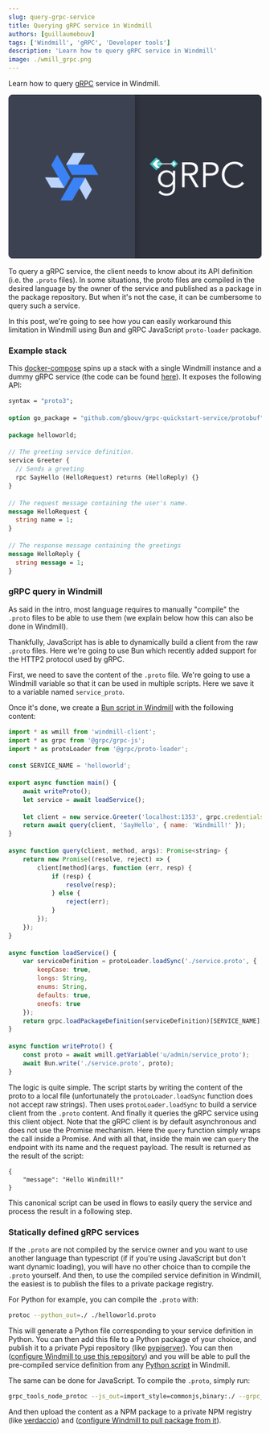 ```yaml
---
slug: query-grpc-service
title: Querying gRPC service in Windmill
authors: [guillaumebouv]
tags: ['Windmill', 'gRPC', 'Developer tools']
description: 'Learn how to query gRPC service in Windmill'
image: ./wmill_grpc.png
---
```


Learn how to query [gRPC](https://grpc.io/) service in Windmill.

![gRPC Windmill](./wmill_grpc.png)

To query a gRPC service, the client needs to know about its API definition (i.e. the `.proto` files). In some situations, the proto files are compiled in the desired language by the owner of the service and published as a package in the package repository. But when it's not the case, it can be cumbersome to query such a service.

In this post, we're going to see how you can easily workaround this limitation in Windmill using Bun and gRPC JavaScript `proto-loader` package.

### Example stack

This [docker-compose](https://github.com/windmill-labs/windmill/blob/main/examples/usecase/query-grpc-service/docker-compose.yml) spins up a stack with a single Windmill instance and a dummy gRPC service (the code can be found
[here](https://github.com/gbouv/grpc-quickstart-service/tree/main)). It exposes the following API:

```proto
syntax = "proto3";

option go_package = "github.com/gbouv/grpc-quickstart-service/protobuf";

package helloworld;

// The greeting service definition.
service Greeter {
  // Sends a greeting
  rpc SayHello (HelloRequest) returns (HelloReply) {}
}

// The request message containing the user's name.
message HelloRequest {
  string name = 1;
}

// The response message containing the greetings
message HelloReply {
  string message = 1;
}
```

### gRPC query in Windmill

As said in the intro, most language requires to manually "compile" the `.proto` files to be able to use them (we explain below how this can also be done in Windmill).

Thankfully, JavaScript has is able to dynamically build a client from the raw `.proto` files. Here we're going to use Bun which recently added support for the HTTP2 protocol used by gRPC.

First, we need to save the content of the `.proto` file. We're going to use a Windmill variable so that it can be used in multiple scripts. Here we save it to a variable named `service_proto`.

Once it's done, we create a [Bun script in Windmill](/docs/getting_started/scripts_quickstart/typescript) with the following content:

```js
import * as wmill from 'windmill-client';
import * as grpc from '@grpc/grpc-js';
import * as protoLoader from '@grpc/proto-loader';

const SERVICE_NAME = 'helloworld';

export async function main() {
	await writeProto();
	let service = await loadService();

	let client = new service.Greeter('localhost:1353', grpc.credentials.createInsecure());
	return await query(client, 'SayHello', { name: 'Windmill!' });
}

async function query(client, method, args): Promise<string> {
	return new Promise((resolve, reject) => {
		client[method](args, function (err, resp) {
			if (resp) {
				resolve(resp);
			} else {
				reject(err);
			}
		});
	});
}

async function loadService() {
	var serviceDefinition = protoLoader.loadSync('./service.proto', {
		keepCase: true,
		longs: String,
		enums: String,
		defaults: true,
		oneofs: true
	});
	return grpc.loadPackageDefinition(serviceDefinition)[SERVICE_NAME];
}

async function writeProto() {
	const proto = await wmill.getVariable('u/admin/service_proto');
	await Bun.write('./service.proto', proto);
}
```

The logic is quite simple. The script starts by writing the content of the proto to a local file (unfortunately the `protoLoader.loadSync` function does not accept raw strings). Then uses `protoLoader.loadSync` to build a service client from the `.proto` content. And finally it queries the gRPC service using this client object. Note that the gRPC client is by default asynchronous and does not use the Promise mechanism. Here the `query` function simply wraps the call inside a Promise. And with all that, inside the main we can `query` the endpoint with its name and the request payload. The result is returned as the result of the script:

```
{
    "message": "Hello Windmill!"
}
```

This canonical script can be used in flows to easily query the service and process the result in a following step.

### Statically defined gRPC services

If the `.proto` are not compiled by the service owner and you want to use another language than typescript (if if you're using JavaScript but don't want dynamic loading), you will have no other choice than to compile the `.proto` yourself. And then, to use the compiled service definition in Windmill, the easiest is to publish the files to a private package registry.

For Python for example, you can compile the `.proto` with:

```bash
protoc --python_out=./ ./helloworld.proto
```

This will generate a Python file corresponding to your service definition in Python. You can then add this file to a Python package of your choice, and publish it to a private Pypi repository (like [pypiserver](https://pypi.org/project/pypiserver/)). You can then ([configure Windmill to use this repository](/docs/advanced/dependencies_in_python#private-pypi-repository)) and you will be able to pull the pre-compiled service definition from any [Python script](/docs/getting_started/scripts_quickstart/python) in Windmill.

The same can be done for JavaScript. To compile the `.proto`, simply run:

```bash
grpc_tools_node_protoc --js_out=import_style=commonjs,binary:./ --grpc_out=grpc_js:./ helloworld.proto
```

And then upload the content as a NPM package to a private NPM registry (like [verdaccio](https://verdaccio.org/)) and ([configure Windmill to pull package from it](/docs/advanced/dependencies_in_typescript#private-npm-registry--private-npm-packages)).
